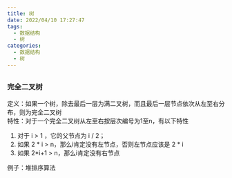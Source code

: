 ```yaml
---
title: 树
date: 2022/04/10 17:27:47
tags:
  - 数据结构
  - 树
categories:
  - 数据结构
  - 树
---
```


## 


### 完全二叉树
定义：如果一个树，除去最后一层为满二叉树，而且最后一层节点依次从左至右分布，则为完全二叉树  
特性：对于一个完全二叉树从左至右按层次编号为1至n，有以下特性
1. 对于 i > 1 ，它的父节点为 i / 2；
2. 如果 2 * i > n，那么i肯定没有左节点，否则左节点应该是 2 * i
3. 如果 2*i+1 > n，那么i肯定没有右节点

例子：堆排序算法
